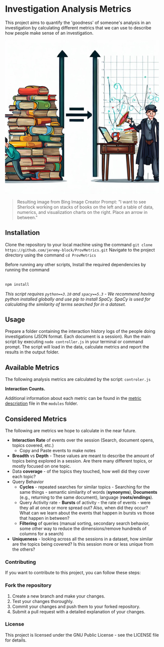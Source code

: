 # Investigation Analysis Metrics

This project aims to quantify the 'goodness' of someone's analysis in an investigation by calculating different metrics that we can use to describe how people make sense of an investigation.

![Sensemaking is the process of making meaning from large amounts of data](./documentation-images/mystery-solving.JPG)
> Resulting image from Bing Image Creator Prompt: "I want to see Sherlock working on stacks of books on the left and a table of data, numerics, and visualization charts on the right. Place an arrow in between."

## Installation

Clone the repository to your local machine using the command `git clone https://github.com/jeremy-block/ProvMetrics.git`
Navigate to the project directory using the command `cd ProvMetrics`

Before running any other scripts, Install the required dependencies by running the command

```sh

npm install

```

*This script requires `python==3.10` and `spacy==5.3` - We recommend having python installed globally and use pip to install SpaCy. SpaCy is used for calculating the similarity of terms searched for in a dataset.*

## Usage

Prepare a folder containing the interaction history logs of the people doing investigations (JSON format. Each document is a session).
Run the main script by executing `node controller.js` in your terminal or command prompt.
The script will load in the data, calculate metrics and report the results in the output folder.

## Available Metrics

The following analysis metrics are calculated by the script: `controler.js`

**Interaction Counts.**

Additional information about each metric can be found in the [metric description](modules/metricdescription.md) file in the `modules` folder.

## Considered Metrics

The following are metrics we hope to calculate in the near future.

- **Interaction Rate** of events over the session (Search, document opens, topics covered, etc.)
  - Copy and Paste events to make notes
- **Breadth** vs **Depth** - These values are meant to describe the amount of topics being explored in a session. Are there many different topics, or mostly focused on one topic.
- Data **coverage** - of the topics they touched, how well did they cover each topic?
- Query Behavior
  - **Cycles** - repeated searches for similar topics - Searching for the same things - semantic similarity of words (**synonyms**), **Documents** (e.g., returning to the same document), language (**roots/endings**).
  - Query Activity rate - **Bursts** of activity - the rate of events - were they all at once or more spread out? Also, when did they occur? What can we learn about the events that happen in bursts vs those that happen in between?
  - **Filtering** of queries (manual sorting, secondary search behavior, some other way to reduce the dimensions/remove hundreds of columns for a search)
- **Uniqueness** - looking across all the sessions in a dataset, how similar are the topics being covered? Is this session more or less unique from the others?

### Contributing

If you want to contribute to this project, you can follow these steps:

### Fork the repository

1. Create a new branch and make your changes.
2. Test your changes thoroughly.
3. Commit your changes and push them to your forked repository.
4. Submit a pull request with a detailed explanation of your changes.

### License

This project is licensed under the GNU Public License - see the LICENSE file for details.
